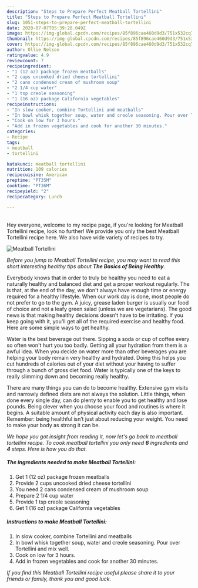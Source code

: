 ```yaml
---
description: "Steps to Prepare Perfect Meatball Tortellini"
title: "Steps to Prepare Perfect Meatball Tortellini"
slug: 1051-steps-to-prepare-perfect-meatball-tortellini
date: 2020-07-07T05:39:28.049Z
image: https://img-global.cpcdn.com/recipes/85f896cae460d9d3/751x532cq70/meatball-tortellini-recipe-main-photo.jpg
thumbnail: https://img-global.cpcdn.com/recipes/85f896cae460d9d3/751x532cq70/meatball-tortellini-recipe-main-photo.jpg
cover: https://img-global.cpcdn.com/recipes/85f896cae460d9d3/751x532cq70/meatball-tortellini-recipe-main-photo.jpg
author: Ollie Nelson
ratingvalue: 4.9
reviewcount: 7
recipeingredient:
- "1 (12 oz) package frozen meatballs"
- "2 cups uncooked dried cheese tortellini"
- "2 cans condensed cream of mushroom soup"
- "2 1/4 cup water"
- "1 tsp creole seasoning"
- "1 (16 oz) package California vegetables"
recipeinstructions:
- "In slow cooker, combine Tortellini and meatballs"
- "In bowl whisk together soup, water and creole seasoning. Pour over Tortellini and mix well."
- "Cook on low for 3 hours."
- "Add in frozen vegetables and cook for another 30 minutes."
categories:
- Recipe
tags:
- meatball
- tortellini

katakunci: meatball tortellini 
nutrition: 109 calories
recipecuisine: American
preptime: "PT35M"
cooktime: "PT36M"
recipeyield: "2"
recipecategory: Lunch

---
```

<br>
Hey everyone, welcome to my recipe page, if you're looking for Meatball Tortellini recipe, look no further! We provide you only the best Meatball Tortellini recipe here. We also have wide variety of recipes to try.
<br>


![Meatball Tortellini](https://img-global.cpcdn.com/recipes/85f896cae460d9d3/751x532cq70/meatball-tortellini-recipe-main-photo.jpg)

<i>Before you jump to Meatball Tortellini recipe, you may want to read this short interesting healthy tips about <strong>The Basics of Being Healthy</strong>.</i>

Everybody knows that in order to truly be healthy you need to eat a naturally healthy and balanced diet and get a proper workout regularly. The  is that, at the end of the day, we don't always have enough time or energy required for a healthy lifestyle. When our work day is done, most people do not prefer to go to the gym. A juicy, grease laden burger is usually our food of choice and not a leafy green salad (unless we are vegetarians). The good news is that making healthy decisions doesn’t have to be irritating. If you keep going with it, you'll get all of the required exercise and healthy food. Here are some simple ways to get healthy.

Water is the best beverage out there. Sipping a soda or cup of coffee every so often won't hurt you too badly. Getting all your hydration from them is a awful idea. When you decide on water more than other beverages you are helping your body remain very healthy and hydrated. Doing this helps you cut hundreds of calories out of your diet without your having to suffer through a bunch of gross diet food. Water is typically one of the keys to really slimming down and becoming really healthy.

There are many things you can do to become healthy. Extensive gym visits and narrowly defined diets are not always the solution. Little things, when done every single day, can do plenty to enable you to get healthy and lose pounds. Being clever when you choose your food and routines is where it begins. A suitable amount of physical activity each day is also important. Remember: being healthful isn’t just about reducing your weight. You need to make your body as strong it can be. 


<i>We hope you got insight from reading it, now let's go back to meatball tortellini recipe. To cook meatball tortellini you only need <strong>6</strong> ingredients and <strong>4</strong> steps. Here is how you do that.
</i>

##### The ingredients needed to make Meatball Tortellini:

1. Get 1 (12 oz) package frozen meatballs
1. Provide 2 cups uncooked dried cheese tortellini
1. You need 2 cans condensed cream of mushroom soup
1. Prepare 2 1/4 cup water
1. Provide 1 tsp creole seasoning
1. Get 1 (16 oz) package California vegetables


##### Instructions to make Meatball Tortellini:

1. In slow cooker, combine Tortellini and meatballs
1. In bowl whisk together soup, water and creole seasoning. Pour over Tortellini and mix well.
1. Cook on low for 3 hours.
1. Add in frozen vegetables and cook for another 30 minutes.


<i>If you find this Meatball Tortellini recipe useful please share it to your friends or family, thank you and good luck.</i>
